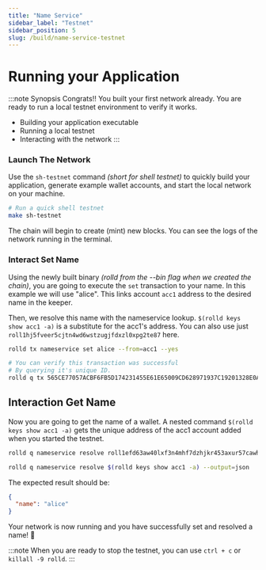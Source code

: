 ```yaml
---
title: "Name Service"
sidebar_label: "Testnet"
sidebar_position: 5
slug: /build/name-service-testnet
---
```


# Running your Application

:::note Synopsis
Congrats!! You built your first network already. You are ready to run a local testnet environment to verify it works.

* Building your application executable
* Running a local testnet
* Interacting with the network
:::

### Launch The Network

Use the `sh-testnet` command *(short for shell testnet)* to quickly build your application, generate example wallet accounts, and start the local network on your machine.

```bash
# Run a quick shell testnet
make sh-testnet
```

The chain will begin to create (mint) new blocks. You can see the logs of the network running in the terminal.

### Interact Set Name

Using the newly built binary *(rolld from the --bin flag when we created the chain)*, you are going to execute the `set` transaction to your name. In this example we will use "alice". This links account `acc1` address to the desired name in the keeper.

Then, we resolve this name with the nameservice lookup. `$(rolld keys show acc1 -a)` is a substitute for the acc1's address. You can also use just `roll1hj5fveer5cjtn4wd6wstzugjfdxzl0xpg2te87` here.

```bash
rolld tx nameservice set alice --from=acc1 --yes

# You can verify this transaction was successful
# By querying it's unique ID.
rolld q tx 565CE77057ACBF6FB5D174231455E61E65009CD628971937C19201328E0A1FFD
```

## Interaction Get Name

Now you are going to get the name of a wallet. A nested command `$(rolld keys show acc1 -a)` gets the unique address of the acc1 account added when you started the testnet.

```bash
rolld q nameservice resolve roll1efd63aw40lxf3n4mhf7dzhjkr453axur57cawh --output=json

rolld q nameservice resolve $(rolld keys show acc1 -a) --output=json
```

The expected result should be:

```json
{
  "name": "alice"
}
```

Your network is now running and you have successfully set and resolved a name! 🎉

:::note
When you are ready to stop the testnet, you can use `ctrl + c` or `killall -9 rolld`.
:::
